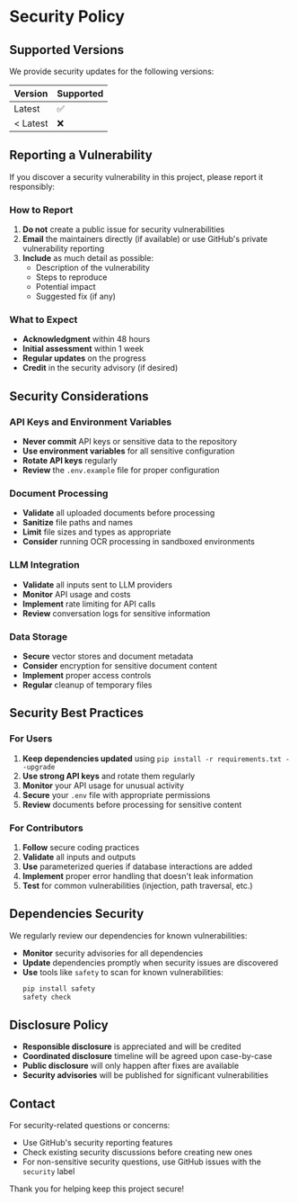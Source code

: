 # Security Policy

## Supported Versions

We provide security updates for the following versions:

| Version | Supported          |
| ------- | ------------------ |
| Latest  | :white_check_mark: |
| < Latest| :x:                |

## Reporting a Vulnerability

If you discover a security vulnerability in this project, please report it responsibly:

### How to Report

1. **Do not** create a public issue for security vulnerabilities
2. **Email** the maintainers directly (if available) or use GitHub's private vulnerability reporting
3. **Include** as much detail as possible:
   - Description of the vulnerability
   - Steps to reproduce
   - Potential impact
   - Suggested fix (if any)

### What to Expect

- **Acknowledgment** within 48 hours
- **Initial assessment** within 1 week
- **Regular updates** on the progress
- **Credit** in the security advisory (if desired)

## Security Considerations

### API Keys and Environment Variables

- **Never commit** API keys or sensitive data to the repository
- **Use environment variables** for all sensitive configuration
- **Rotate API keys** regularly
- **Review** the `.env.example` file for proper configuration

### Document Processing

- **Validate** all uploaded documents before processing
- **Sanitize** file paths and names
- **Limit** file sizes and types as appropriate
- **Consider** running OCR processing in sandboxed environments

### LLM Integration

- **Validate** all inputs sent to LLM providers
- **Monitor** API usage and costs
- **Implement** rate limiting for API calls
- **Review** conversation logs for sensitive information

### Data Storage

- **Secure** vector stores and document metadata
- **Consider** encryption for sensitive document content
- **Implement** proper access controls
- **Regular** cleanup of temporary files

## Security Best Practices

### For Users

1. **Keep dependencies updated** using `pip install -r requirements.txt --upgrade`
2. **Use strong API keys** and rotate them regularly
3. **Monitor** your API usage for unusual activity
4. **Secure** your `.env` file with appropriate permissions
5. **Review** documents before processing for sensitive content

### For Contributors

1. **Follow** secure coding practices
2. **Validate** all inputs and outputs
3. **Use** parameterized queries if database interactions are added
4. **Implement** proper error handling that doesn't leak information
5. **Test** for common vulnerabilities (injection, path traversal, etc.)

## Dependencies Security

We regularly review our dependencies for known vulnerabilities:

- **Monitor** security advisories for all dependencies
- **Update** dependencies promptly when security issues are discovered
- **Use** tools like `safety` to scan for known vulnerabilities:
  ```bash
  pip install safety
  safety check
  ```

## Disclosure Policy

- **Responsible disclosure** is appreciated and will be credited
- **Coordinated disclosure** timeline will be agreed upon case-by-case
- **Public disclosure** will only happen after fixes are available
- **Security advisories** will be published for significant vulnerabilities

## Contact

For security-related questions or concerns:
- Use GitHub's security reporting features
- Check existing security discussions before creating new ones
- For non-sensitive security questions, use GitHub issues with the `security` label

Thank you for helping keep this project secure!